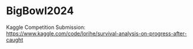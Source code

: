 # BigBowl2024

Kaggle Competition Submission: https://www.kaggle.com/code/lorihe/survival-analysis-on-progress-after-caught
